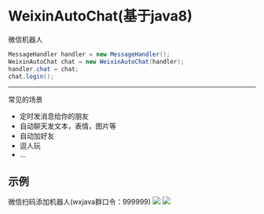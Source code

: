 # WeixinAutoChat(基于java8)
微信机器人

```java
MessageHandler handler = new MessageHandler();
WeixinAutoChat chat = new WeixinAutoChat(handler);
handler.chat = chat;
chat.login();
```

----------------

常见的场景

* 定时发消息给你的朋友
* 自动聊天发文本，表情，图片等
* 自动加好友
* 逗人玩
* ...

## 示例
微信扫码添加机器人(wxjava群口令：999999)
![](https://raw.githubusercontent.com/icecooly/WeixinAutoChat/master/qrcode.jpeg)
![](https://github.com/icecooly/WeixinAutoChat/raw/master/chat.jpg)

